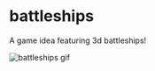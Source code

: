 # battleships
    
A game idea featuring 3d battleships!    
    
![battleships gif](25-09-2023_202551.gif)    